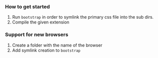 ### How to get started
1. Run `bootstrap` in order to symlink the primary css file into the sub dirs.
2. Compile the given extension

### Support for new browsers
1. Create a folder with the name of the browser
2. Add symlink creation to `bootstrap`
